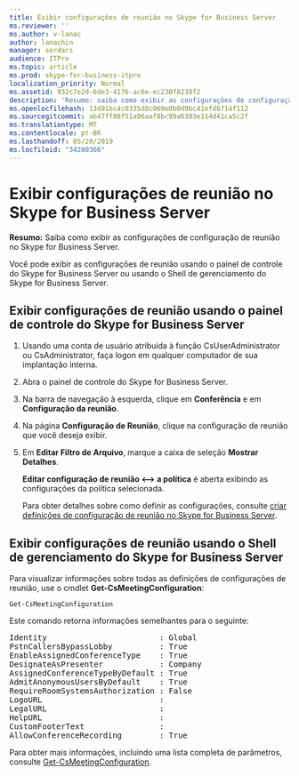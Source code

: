 ```yaml
---
title: Exibir configurações de reunião no Skype for Business Server
ms.reviewer: ''
ms.author: v-lanac
author: lanachin
manager: serdars
audience: ITPro
ms.topic: article
ms.prod: skype-for-business-itpro
localization_priority: Normal
ms.assetid: 932c7e2d-6de3-4176-ac6e-ec230f8230f2
description: 'Resumo: saiba como exibir as configurações de configuração de uma reunião no Skype for Business Server.'
ms.openlocfilehash: 13d91bc4c0335d8c069e0b0d9bc41efd8714f112
ms.sourcegitcommit: ab47ff88f51a96aaf8bc99a6303e114d41ca5c2f
ms.translationtype: MT
ms.contentlocale: pt-BR
ms.lasthandoff: 05/20/2019
ms.locfileid: "34280366"
---
```

# <a name="view-meeting-configuration-settings-in-skype-for-business-server"></a>Exibir configurações de reunião no Skype for Business Server
 
**Resumo:** Saiba como exibir as configurações de configuração de reunião no Skype for Business Server.
  
Você pode exibir as configurações de reunião usando o painel de controle do Skype for Business Server ou usando o Shell de gerenciamento do Skype for Business Server.
  
## <a name="view-meeting-configuration-settings-by-using-skype-for-business-server-control-panel"></a>Exibir configurações de reunião usando o painel de controle do Skype for Business Server
<a name="BKMK_ViewJoinSettings"> </a>

1. Usando uma conta de usuário atribuída à função CsUserAdministrator ou CsAdministrator, faça logon em qualquer computador de sua implantação interna.
    
2.  Abra o painel de controle do Skype for Business Server.
    
3. Na barra de navegação à esquerda, clique em **Conferência** e em **Configuração da reunião**.
    
4. Na página **Configuração de Reunião**, clique na configuração de reunião que você deseja exibir.
    
5. Em **Editar Filtro de Arquivo**, marque a caixa de seleção **Mostrar Detalhes**.
    
    **Editar configuração de reunião \<–\> a política** é aberta exibindo as configurações da política selecionada.
    
    Para obter detalhes sobre como definir as configurações, consulte [criar definições de configuração de reunião no Skype for Business Server](create-settings.md).
    
## <a name="view-meeting-configuration-settings-by-using-skype-for-business-server-management-shell"></a>Exibir configurações de reunião usando o Shell de gerenciamento do Skype for Business Server
<a name="BKMK_ViewJoinSettings"> </a>

Para visualizar informações sobre todas as definições de configurações de reunião, use o cmdlet **Get-CsMeetingConfiguration**:
  
```
Get-CsMeetingConfiguration
```

Este comando retorna informações semelhantes para o seguinte:
  
<pre>
Identity                        : Global
PstnCallersBypassLobby          : True
EnableAssignedConferenceType    : True
DesignateAsPresenter            : Company
AssignedConferenceTypeByDefault : True
AdmitAnonymousUsersByDefault    : True
RequireRoomSystemsAuthorization : False
LogoURL                         :
LegalURL                        :
HelpURL                         :
CustomFooterText                :
AllowConferenceRecording        : True
</pre>

Para obter mais informações, incluindo uma lista completa de parâmetros, consulte [Get-CsMeetingConfiguration](https://docs.microsoft.com/powershell/module/skype/get-csmeetingconfiguration?view=skype-ps).
  

